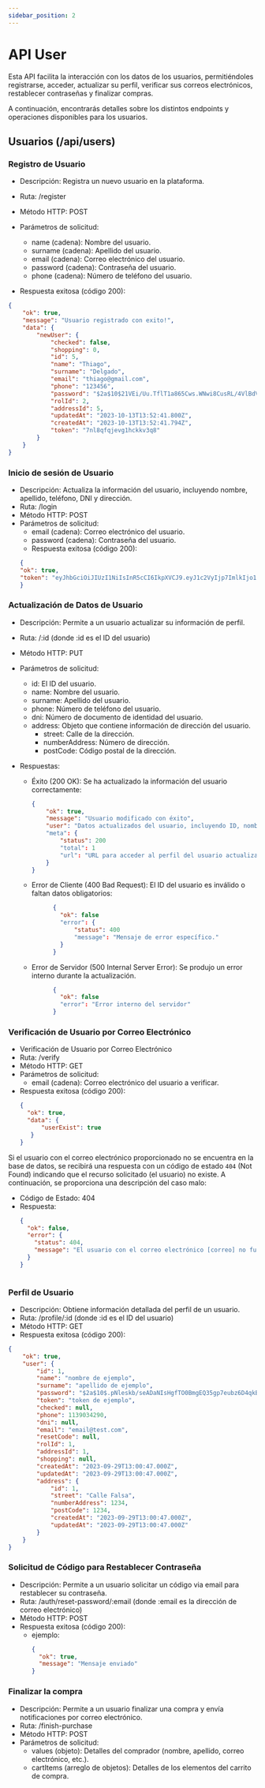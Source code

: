 ```yaml
---
sidebar_position: 2
---
```


# API User

Esta API facilita la interacción con los datos de los usuarios, permitiéndoles registrarse, acceder, actualizar su perfil, verificar sus correos electrónicos, restablecer contraseñas y finalizar compras.

A continuación, encontrarás detalles sobre los distintos endpoints y operaciones disponibles para los usuarios.

## Usuarios (/api/users)

### Registro de Usuario
- Descripción: Registra un nuevo usuario en la plataforma.
- Ruta: /register
- Método HTTP: POST
- Parámetros de solicitud:
    - name (cadena): Nombre del usuario.    
    - surname (cadena): Apellido del usuario.
    - email (cadena): Correo electrónico del usuario.
    - password (cadena): Contraseña del usuario.
    - phone (cadena): Número de teléfono del usuario.

- Respuesta exitosa (código 200):
```json
{
    "ok": true,
    "message": "Usuario registrado con exito!",
    "data": {
        "newUser": {
            "checked": false,
            "shopping": 0,
            "id": 5,
            "name": "Thiago",
            "surname": "Delgado",
            "email": "thiago@gmail.com",
            "phone": "123456",
            "password": "$2a$10$21VEi/Uu.TflT1a865Cws.WNwi8CusRL/4VlBdVK236boNsaU9ooq",
            "rolId": 2,
            "addressId": 5,
            "updatedAt": "2023-10-13T13:52:41.800Z",
            "createdAt": "2023-10-13T13:52:41.794Z",
            "token": "7nl8qfqjevg1hckkv3q8"
        }
    }
}
```

### Inicio de sesión de Usuario

- Descripción: Actualiza la información del usuario, incluyendo nombre, apellido, teléfono, DNI y dirección.
- Ruta: /login
- Método HTTP: POST
- Parámetros de solicitud:
    - email (cadena): Correo electrónico del usuario.
    - password (cadena): Contraseña del usuario.
    - Respuesta exitosa (código 200):
    ```json
    {
    "ok": true,
    "token": "eyJhbGciOiJIUzI1NiIsInR5cCI6IkpXVCJ9.eyJ1c2VyIjp7ImlkIjo1LCJuYW1lIjoiVGhpYWdvIiwiZW1haWwiOiJ0aGlhZ29AZ21haWwuY29tIiwicm9sSWQiOjJ9LCJpYXQiOjE2OTcyMDU0MDUsImV4cCI6MTY5NzIwNTY0NX0.XW6L_ATO2Tw5AGgaTE-_Hlk2DrPLCsNUj-7I9wtS1l8"
    }
    ```  

### Actualización de Datos de Usuario

- Descripción: Permite a un usuario actualizar su información de perfil.
- Ruta: /:id (donde :id es el ID del usuario)
- Método HTTP: PUT
- Parámetros de solicitud:
    - id: El ID del usuario.
    - name: Nombre del usuario.
    - surname: Apellido del usuario.
    - phone: Número de teléfono del usuario.
    - dni: Número de documento de identidad del usuario.
    - address: Objeto que contiene información de dirección del usuario.
        - street: Calle de la dirección.
        - numberAddress: Número de dirección.
        - postCode: Código postal de la dirección.

- Respuestas: 
    - Éxito (200 OK): Se ha actualizado la información del usuario correctamente:
        ```json
        {
            "ok": true,
            "message": "Usuario modificado con éxito",
            "user": "Datos actualizados del usuario, incluyendo ID, nombre, apellido, DNI, teléfono y dirección."
            "meta": {
                "status": 200
                "total": 1
                "url": "URL para acceder al perfil del usuario actualizado."
            }
        }
        ```  
    - Error de Cliente (400 Bad Request): El ID del usuario es inválido o faltan datos obligatorios:
        ```json
              {
                "ok": false
                "error": {
                    "status": 400
                    "message": "Mensaje de error específico."
                }
              }
        ```

    - Error de Servidor (500 Internal Server Error): Se produjo un error interno durante la actualización.
        ```json
              {
                "ok": false
                "error": "Error interno del servidor"
              }
        ```

### Verificación de Usuario por Correo Electrónico

- Verificación de Usuario por Correo Electrónico
- Ruta: /verify
- Método HTTP: GET
- Parámetros de solicitud:
    - email (cadena): Correo electrónico del usuario a verificar.
- Respuesta exitosa (código 200):
    ```json
  {
      "ok": true,
      "data": {
          "userExist": true
       }
  }
    ```
Si el usuario con el correo electrónico proporcionado no se encuentra en la base de datos, se recibirá una respuesta con un código de estado `404` (Not Found) indicando que el recurso solicitado (el usuario) no existe. A continuación, se proporciona una descripción del caso malo:
- Código de Estado: 404
- Respuesta:
  ```json
  {
    "ok": false,
    "error": {
      "status": 404,
      "message": "El usuario con el correo electrónico [correo] no fue encontrado."
    }
  }
 
### Perfil de Usuario

- Descripción: Obtiene información detallada del perfil de un usuario.
- Ruta: /profile/:id (donde :id es el ID del usuario)
- Método HTTP: GET
- Respuesta exitosa (código 200):
```json
{
    "ok": true,
    "user": {
        "id": 1,
        "name": "nombre de ejemplo",
        "surname": "apellido de ejemplo",
        "password": "$2a$10$.pNleskb/seADaNIsHgfTO0BmgEQ35gp7eubz6D4qkBnCXUQLUgJO",
        "token": "token de ejemplo",
        "checked": null,
        "phone": 1139034290,
        "dni": null,
        "email": "email@test.com",
        "resetCode": null,
        "rolId": 1,
        "addressId": 1,
        "shopping": null,
        "createdAt": "2023-09-29T13:00:47.000Z",
        "updatedAt": "2023-09-29T13:00:47.000Z",
        "address": {
            "id": 1,
            "street": "Calle Falsa",
            "numberAddress": 1234,
            "postCode": 1234,
            "createdAt": "2023-09-29T13:00:47.000Z",
            "updatedAt": "2023-09-29T13:00:47.000Z"
        }
    }
}
```

### Solicitud de Código para Restablecer Contraseña

- Descripción: Permite a un usuario solicitar un código via email para restablecer su contraseña.
- Ruta: /auth/reset-password/:email (donde :email es la dirección de correo electrónico)
- Método HTTP: POST
- Respuesta exitosa (código 200):
    - ejemplo: 
        ```json
        {
          "ok": true,
          "message": "Mensaje enviado"
        }
        ```     

### Finalizar la compra

- Descripción: Permite a un usuario finalizar una compra y envía notificaciones por correo electrónico.
- Ruta: /finish-purchase
- Método HTTP: POST
- Parámetros de solicitud:
    - values (objeto): Detalles del comprador (nombre, apellido, correo electrónico, etc.).
    - cartItems (arreglo de objetos): Detalles de los elementos del carrito de compra.
